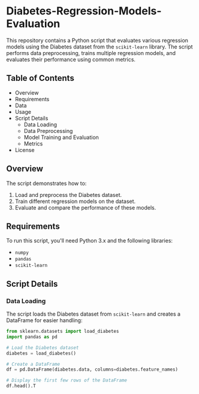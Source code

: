 # Diabetes-Regression-Models-Evaluation

This repository contains a Python script that evaluates various regression models using the Diabetes dataset from the `scikit-learn` library. The script performs data preprocessing, trains multiple regression models, and evaluates their performance using common metrics.

## Table of Contents

- Overview
- Requirements
- Data
- Usage
- Script Details
  - Data Loading
  - Data Preprocessing
  - Model Training and Evaluation
  - Metrics
- License

## Overview

The script demonstrates how to:

1. Load and preprocess the Diabetes dataset.
2. Train different regression models on the dataset.
3. Evaluate and compare the performance of these models.

## Requirements

To run this script, you'll need Python 3.x and the following libraries:

- `numpy`
- `pandas`
- `scikit-learn`

## Script Details

### Data Loading

The script loads the Diabetes dataset from `scikit-learn` and creates a DataFrame for easier handling:

```python
from sklearn.datasets import load_diabetes
import pandas as pd

# Load the Diabetes dataset
diabetes = load_diabetes()

# Create a DataFrame
df = pd.DataFrame(diabetes.data, columns=diabetes.feature_names)

# Display the first few rows of the DataFrame
df.head().T
